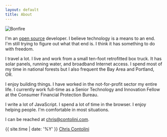 ```yaml
---
layout: default
title: About
---
```


<div class="photos one">
  <img
    src="https://c2.staticflickr.com/2/1652/24108049869_5d791a0c0d_k.jpg"
    srcset="https://c2.staticflickr.com/2/1652/24108049869_797f8c1c74_c.jpg 800w,
            https://c2.staticflickr.com/2/1652/24108049869_797f8c1c74_b.jpg 1024w,
            https://c2.staticflickr.com/2/1652/24108049869_5d791a0c0d_k.jpg 2048w"
    alt="Bonfire"
    data-action="zoom">
</div>

I'm an [open source](https://en.wikipedia.org/wiki/Open_source) developer. I believe technology is a means to an end. I'm still trying to figure out what that end is. I think it has something to do with freedom.

I travel a lot. I live and work from a small ten-foot retrofitted box truck. It has solar panels, running water, and broadband Internet access. I spend most of my time in national forests but I also frequent the Bay Area and Portland, OR.

I enjoy building things. I have worked in the not-for-profit sector my entire life. I currently work full-time as a Senior Technology and Innovation Fellow at the Consumer Financial Protection Bureau.

I write a lot of JavaScript. I spend a lot of time in the browser. I enjoy helping people. I'm comfortable in most situations.

I can be reached at [chris@contolini.com](mailto:chris@contolini.com).

<footer class="about">
  <a rel="license" href="http://creativecommons.org/licenses/by-nc/4.0/"><i class="fa fa-creative-commons"></i></a> {{ site.time | date: '%Y' }}
  <a href="{{ site.path }}/about">Chris Contolini</a>
</footer>
